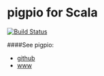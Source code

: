 pigpio for Scala
==========================
[![Build Status](https://travis-ci.org/jw3/pigpio4s.svg?branch=master)](https://travis-ci.org/jw3/pigpio4s)


####See pigpio:
- [github](https://github.com/joan2937/pigpio)
- [www](http://abyz.co.uk/rpi/pigpio/)
